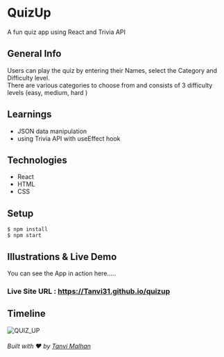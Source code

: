 # QuizUp
A fun quiz app using React and Trivia API

## General Info
Users can play the quiz by entering their Names, select the Category and Difficulty level.  
There are various categories to choose from and consists of 3 difficulty levels (easy, medium, hard )

## Learnings
* JSON data manipulation 
* using Trivia API with useEffect hook 

## Technologies
* React
* HTML
* CSS

## Setup
```
$ npm install
$ npm start
```
## Illustrations & Live Demo

You can see the App in action here.....



### Live Site URL : https://Tanvi31.github.io/quizup

## Timeline

![QUIZ_UP](https://user-images.githubusercontent.com/51706809/196436703-cbbce11c-0ea8-4f76-9211-86152c358fa4.png)


###### Built with :heart: by [Tanvi Malhan](https://github.com/Tanvi31)
